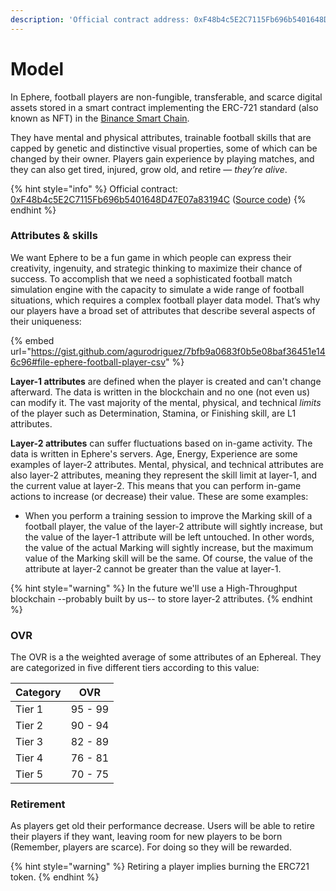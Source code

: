 ```yaml
---
description: 'Official contract address: 0xF48b4c5E2C7115Fb696b5401648D47E07a83194C'
---
```


# Model

In Ephere, football players are non-fungible, transferable, and scarce digital assets stored in a smart contract implementing the ERC-721 standard (also known as NFT) in the [Binance Smart Chain](https://coinmarketcap.com/alexandria/article/what-is-binance-smart-chain).

They have mental and physical attributes, trainable football skills that are capped by genetic and distinctive visual properties, some of which can be changed by their owner. Players gain experience by playing matches, and they can also get tired, injured, grow old, and retire — _they’re alive_.

{% hint style="info" %}
Official contract: [0xF48b4c5E2C7115Fb696b5401648D47E07a83194C](https://bscscan.com/token/0xF48b4c5E2C7115Fb696b5401648D47E07a83194C) ([Source code](https://github.com/ephere-football/contracts/blob/master/contracts/EphereFootballerERC721.sol))
{% endhint %}

### Attributes & skills

We want Ephere to be a fun game in which people can express their creativity, ingenuity, and strategic thinking to maximize their chance of success. To accomplish that we need a sophisticated football match simulation engine with the capacity to simulate a wide range of football situations, which requires a complex football player data model. That’s why our players have a broad set of attributes that describe several aspects of their uniqueness:

{% embed url="https://gist.github.com/agurodriguez/7bfb9a0683f0b5e08baf36451e146c96#file-ephere-football-player-csv" %}

**Layer-1 attributes** are defined when the player is created and can't change afterward. The data is written in the blockchain and no one (not even us) can modify it. The vast majority of the mental, physical, and technical _limits_ of the player such as Determination, Stamina, or Finishing skill, are L1 attributes.

**Layer-2 attributes** can suffer fluctuations based on in-game activity. The data is written in Ephere's servers. Age, Energy, Experience are some examples of layer-2 attributes. Mental, physical, and technical attributes are also layer-2 attributes, meaning they represent the skill limit at layer-1, and the current value at layer-2. This means that you can perform in-game actions to increase (or decrease) their value. These are some examples:

* When you perform a training session to improve the Marking skill of a football player, the value of the layer-2 attribute will sightly increase, but the value of the layer-1 attribute will be left untouched. In other words, the value of the actual Marking will sightly increase, but the maximum value of the Marking skill will be the same. Of course, the value of the attribute at layer-2 cannot be greater than the value at layer-1.

{% hint style="warning" %}
In the future we'll use a High-Throughput blockchain --probably built by us-- to store layer-2 attributes.
{% endhint %}

### OVR

The OVR is a the weighted average of some attributes of an Ephereal. They are categorized in five different tiers according to this value:

| Category | OVR     |
| -------- | ------- |
| Tier 1   | 95 - 99 |
| Tier 2   | 90 - 94 |
| Tier 3   | 82 - 89 |
| Tier 4   | 76 - 81 |
| Tier 5   | 70 - 75 |

### Retirement

As players get old their performance decrease. Users will be able to retire their players if they want, leaving room for new players to be born (Remember, players are scarce). For doing so they will be rewarded.

{% hint style="warning" %}
Retiring a player implies burning the ERC721 token.
{% endhint %}

